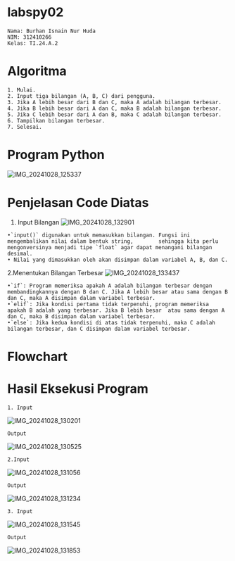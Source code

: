 # labspy02

    Nama: Burhan Isnain Nur Huda 
    NIM: 312410266 
    Kelas: TI.24.A.2

# Algoritma
    1. Mulai.
    2. Input tiga bilangan (A, B, C) dari pengguna.
    3. Jika A lebih besar dari B dan C, maka A adalah bilangan terbesar.
    4. Jika B lebih besar dari A dan C, maka B adalah bilangan terbesar.
    5. Jika C lebih besar dari A dan B, maka C adalah bilangan terbesar.
    6. Tampilkan bilangan terbesar.
    7. Selesai.

 # Program Python 

![IMG_20241028_125337](https://github.com/user-attachments/assets/a7720b5d-31ec-49b6-ab13-8685528a05bc)

# Penjelasan Code Diatas

   1. Input Bilangan
![IMG_20241028_132901](https://github.com/user-attachments/assets/1c11c16f-c36a-4678-83a5-8c6941549efd)

    •`input()` digunakan untuk memasukkan bilangan. Fungsi ini mengembalikan nilai dalam bentuk string,        sehingga kita perlu mengonversinya menjadi tipe `float` agar dapat menangani bilangan desimal.
    • Nilai yang dimasukkan oleh akan disimpan dalam variabel A, B, dan C.


   2.Menentukan Bilangan Terbesar
![IMG_20241028_133437](https://github.com/user-attachments/assets/1ab443fb-d98d-4f21-ac28-ff28d3d728c3)

    •`if`: Program memeriksa apakah A adalah bilangan terbesar dengan membandingkannya dengan B dan C. Jika A lebih besar atau sama dengan B dan C, maka A disimpan dalam variabel terbesar.
    •`elif`: Jika kondisi pertama tidak terpenuhi, program memeriksa apakah B adalah yang terbesar. Jika B lebih besar  atau sama dengan A dan C, maka B disimpan dalam variabel terbesar.
    •`else`: Jika kedua kondisi di atas tidak terpenuhi, maka C adalah bilangan terbesar, dan C disimpan dalam variabel terbesar.



# Flowchart 




# Hasil Eksekusi Program

    1. Input
![IMG_20241028_130201](https://github.com/user-attachments/assets/297fdc23-8583-4c26-9a64-57f4b3c3b505)

    Output
![IMG_20241028_130525](https://github.com/user-attachments/assets/1bdc2df7-3f3a-463c-a8ce-973183e31816)

 
    
    2.Input
![IMG_20241028_131056](https://github.com/user-attachments/assets/b48b3ee7-5bf8-472c-b6df-6aa4c6f1776a)

    Output 
![IMG_20241028_131234](https://github.com/user-attachments/assets/3461256d-cff6-48e9-a6b4-a6750a3cf677)


    
    3. Input
![IMG_20241028_131545](https://github.com/user-attachments/assets/447aa0e2-944c-42b9-8f4f-ad5fe1ffa6e0)

    Output 
![IMG_20241028_131853](https://github.com/user-attachments/assets/6369a31e-ead2-4aeb-a733-05af5c94a717)
    
